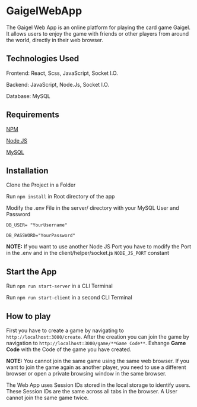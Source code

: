 # GaigelWebApp
The Gaigel Web App is an online platform for playing the card game Gaigel. It allows users to enjoy the game with friends or other players from around the world, directly in their web browser.

## Technologies Used

Frontend: React, Scss, JavaScript, Socket I.O.

Backend: JavaScript, Node.Js, Socket I.O.

Database: MySQL

## Requirements 
[NPM](https://www.npmjs.com)

[Node JS](https://nodejs.org/en)

[MySQL](https://www.mysql.com)

## Installation
Clone the Project in a Folder

Run `npm install` in Root directory of the app  

Modify the .env File in the server/ directory with your MySQL User and Password

`DB_USER= "YourUsername"`

`DB_PASSWORD="YourPassword"`

**NOTE:** If you want to use another Node JS Port you have to modify the Port in the .env and in the client/helper/socket.js `NODE_JS_PORT` constant

## Start the App

Run `npm run start-server` in a CLI Terminal

Run `npm run start-client` in a second CLI Terminal

## How to play

First you have to create a game by navigating to `http://localhost:3000/create`. After the creation you can join the game by navigation to `http://localhost:3000/game/**Game Code**`. Exhange **Game Code** with the Code of the game you have created. 

**NOTE:** You cannot join the same game using the same web browser. If you want to join the game again as another player, you need to use a different browser or open a private browsing window in the same browser.

The Web App uses Session IDs stored in the local storage to identify users. These Session IDs are the same across all tabs in the browser. A User cannot join the same game twice.
